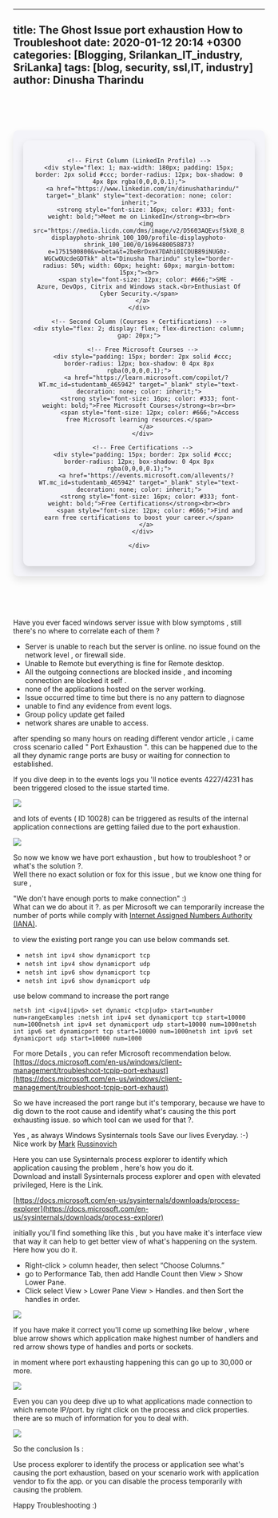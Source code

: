 
---
title: The Ghost Issue  port exhaustion   How to Troubleshoot
date: 2020-01-12 20:14 +0300
categories: [Blogging, Srilankan_IT_industry, SriLanka]
tags: [blog, security, ssl,IT, industry]
author: Dinusha Tharindu
---
<!-- Space between Posts -->
<div style="height: 50px;"></div> <!-- This creates space -->

<div style="margin: 20px auto; padding: 20px; max-width: 900px; background: #f4f4f9; border-radius: 10px; box-shadow: 0 8px 16px rgba(0, 0, 0, 0.1);">

  <div style="display: flex; justify-content: center; align-items: flex-start; text-align: center; gap: 25px; padding: 20px; border-radius: 12px; box-shadow: 0 8px 16px rgba(0,0,0,0.15);">
  
    <!-- First Column (LinkedIn Profile) -->
    <div style="flex: 1; max-width: 180px; padding: 15px; border: 2px solid #ccc; border-radius: 12px; box-shadow: 0 4px 8px rgba(0,0,0,0.1);">
      <a href="https://www.linkedin.com/in/dinushatharindu/" target="_blank" style="text-decoration: none; color: inherit;">
        <strong style="font-size: 16px; color: #333; font-weight: bold;">Meet me on LinkedIn</strong><br><br>
        <img src="https://media.licdn.com/dms/image/v2/D5603AQEvsf5kX0_8jw/profile-displayphoto-shrink_100_100/profile-displayphoto-shrink_100_100/0/1696480058873?e=1751500800&v=beta&t=2beBrDxeX7DAhi0ICDUB89iNUG0z-WGCwOUcdeGDTkk" alt="Dinusha Tharindu" style="border-radius: 50%; width: 60px; height: 60px; margin-bottom: 15px;"><br>
        <span style="font-size: 12px; color: #666;">SME - Azure, DevOps, Citrix and Windows stack.<br>Enthusiast Of Cyber Security.</span>
      </a>
    </div>

    <!-- Second Column (Courses + Certifications) -->
    <div style="flex: 2; display: flex; flex-direction: column; gap: 20px;">
  
      <!-- Free Microsoft Courses -->
      <div style="padding: 15px; border: 2px solid #ccc; border-radius: 12px; box-shadow: 0 4px 8px rgba(0,0,0,0.1);">
        <a href="https://learn.microsoft.com/copilot/?WT.mc_id=studentamb_465942" target="_blank" style="text-decoration: none; color: inherit;">
          <strong style="font-size: 16px; color: #333; font-weight: bold;">Free Microsoft Courses</strong><br><br>
          <span style="font-size: 12px; color: #666;">Access free Microsoft learning resources.</span>
        </a>
      </div>
  
      <!-- Free Certifications -->
      <div style="padding: 15px; border: 2px solid #ccc; border-radius: 12px; box-shadow: 0 4px 8px rgba(0,0,0,0.1);">
        <a href="https://events.microsoft.com/allevents/?WT.mc_id=studentamb_465942" target="_blank" style="text-decoration: none; color: inherit;">
          <strong style="font-size: 16px; color: #333; font-weight: bold;">Free Certifications</strong><br><br>
          <span style="font-size: 12px; color: #666;">Find and earn free certifications to boost your career.</span>
        </a>
      </div>
  
    </div>

  </div>

</div>

<!-- Space between Posts -->
<div style="height: 50px;"></div> <!-- This creates space -->
  

Have you ever faced windows server issue with blow symptoms , still there's no where to correlate each of them ?

  
  
  
  

*   Server is unable to reach but the server is online. no issue found on the network level , or firewall side.
*   Unable to Remote but everything is fine for Remote desktop.
*   All the outgoing connections are blocked inside , and incoming connection are blocked it self .
*   none of the applications hosted on the server working.
*   Issue occurred time to time but there is no any pattern to diagnose
*   unable to find any evidence from event logs.
*   Group policy update get failed
*   network shares are unable to access.

  
  
  
  

after spending so many hours on reading different vendor article , i came cross scenario called " Port Exhaustion ". this can be happened due to the all they dynamic range ports are busy or waiting for connection to established.

  
  
  
  

If you dive deep in to the events logs you 'll notice events 4227/4231 has been triggered closed to the issue started time.

  
  
  
  

![](https://cybertuxlk.files.wordpress.com/2020/02/2020-02-07_11-53-28-1.png?w=737)

  
  
  
  

and lots of events ( ID 10028) can be triggered as results of the internal application connections are getting failed due to the port exhaustion.

  
  
  
  

![](https://cybertuxlk.files.wordpress.com/2020/02/2020-02-07_11-57-17.png?w=731)

  
  
  
  

So now we know we have port exhaustion , but how to troubleshoot ? or what's the solution ?.  
Well there no exact solution or fox for this issue , but we know one thing for sure ,

  
  
  
  

"We don't have enough ports to make connection" :)  
What can we do about it ?. as per Microsoft we can temporarily increase the number of ports while comply with [Internet Assigned Numbers Authority (IANA)](https://www.iana.org/assignments/port-numbers).

  
  
  
  

to view the existing port range you can use below commands set.

  
  
  
  

*   `netsh int ipv4 show dynamicport tcp`
*   `netsh int ipv4 show dynamicport udp`
*   `netsh int ipv6 show dynamicport tcp`
*   `netsh int ipv6 show dynamicport udp`

  
  
  
  

use below command to increase the port range

  
  
  
  

    netsh int <ipv4|ipv6> set dynamic <tcp|udp> start=number num=rangeExamples :netsh int ipv4 set dynamicport tcp start=10000 num=1000netsh int ipv4 set dynamicport udp start=10000 num=1000netsh int ipv6 set dynamicport tcp start=10000 num=1000netsh int ipv6 set dynamicport udp start=10000 num=1000

  
  
  
  

For more Details , you can refer Microsoft recommendation below.  
[https://docs.microsoft.com/en-us/windows/client-management/troubleshoot-tcpip-port-exhaust](https://docs.microsoft.com/en-us/windows/client-management/troubleshoot-tcpip-port-exhaust)

  
  
  
  

So we have increased the port range but it's temporary, because we have to dig down to the root cause and identify what's causing the this port exhausting issue. so which tool can we used for that ?.

  
  
  
  

Yes , as always Windows Sysinternals tools Save our lives Everyday. :-) Nice work by [Mark](https://blogs.technet.microsoft.com/markrussinovich/) [Russinovich](https://blogs.technet.microsoft.com/markrussinovich/)

  
  
  
  

Here you can use Sysinternals process explorer to identify which application causing the problem , here's how you do it.  
Download and install Sysinternals process explorer and open with elevated privileged, Here is the Link.  
  
[https://docs.microsoft.com/en-us/sysinternals/downloads/process-explorer](https://docs.microsoft.com/en-us/sysinternals/downloads/process-explorer)

  
  
  
  

initially you'll find something like this , but you have make it's interface view that way it can help to get better view of what's happening on the system. Here how you do it.

  
  
  
  

*   Right-click > column header, then select “Choose Columns.”
*   go to Performance Tab, then add Handle Count then View > Show Lower Pane.
*   Click select View > Lower Pane View > Handles. and then Sort the handles in order.

  
  
  
  

![](https://cybertuxlk.files.wordpress.com/2020/02/2020-02-07_17-55-55.png?w=764)

  
  
  
  

If you have make it correct you'll come up something like below , where blue arrow shows which application make highest number of handlers and red arrow shows type of handles and ports or sockets.

  
  
  
  

in moment where port exhausting happening this can go up to 30,000 or more.

  
  
  
  

![](https://cybertuxlk.files.wordpress.com/2020/02/2020-02-07_18-07-28-1.png?w=895)

  
  
  
  

Even you can you deep dive up to what applications made connection to which remote IP/port. by right click on the process and click properties. there are so much of information for you to deal with.

  
  
  
  

![](https://cybertuxlk.files.wordpress.com/2020/02/2020-02-07_18-16-51-1.png?w=927)

  
  
  
  

  
  
  
  

So the conclusion Is :

  
  
  
  

Use process explorer to identify the process or application see what's causing the port exhaustion, based on your scenario work with application vendor to fix the app. or you can disable the process temporarily with causing the problem.  
  
Happy Troubleshooting :)

  
  
  
